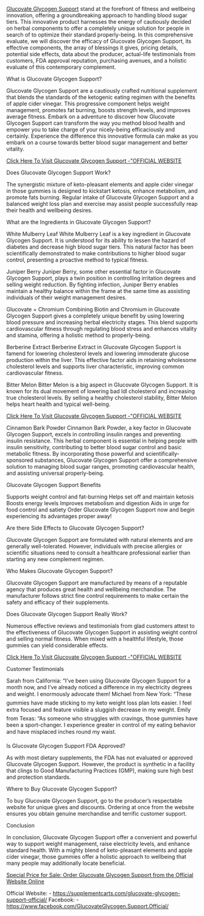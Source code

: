 [Glucovate Glycogen Support]([url](https://supplementcarts.com/glucovate-glycogen-support-official/)) stand at the forefront of fitness and wellbeing innovation, offering a groundbreaking approach to handling blood sugar tiers. This innovative product harnesses the energy of cautiously decided on herbal components to offer a completely unique solution for people in search of to optimize their standard properly-being. In this comprehensive evaluate, we will discover the efficacy of Glucovate Glycogen Support, its effective components, the array of blessings it gives, pricing details, potential side effects, data about the producer, actual-life testimonials from customers, FDA approval reputation, purchasing avenues, and a holistic evaluate of this contemporary complement.

What is Glucovate Glycogen Support?

Glucovate Glycogen Support are a cautiously crafted nutritional supplement that blends the standards of the ketogenic eating regimen with the benefits of apple cider vinegar. This progressive component helps weight management, promotes fat burning, boosts strength levels, and improves average fitness. Embark on a adventure to discover how Glucovate Glycogen Support can transform the way you method blood health and empower you to take charge of your nicely-being efficaciously and certainly. Experience the difference this innovative formula can make as you embark on a course towards better blood sugar management and better vitality.

[Click Here To Visit Glucovate Glycogen Support -"OFFICIAL WEBSITE](https://supplementcarts.com/glucovate-glycogen-support-official/)

Does Glucovate Glycogen Support Work?

The synergistic mixture of keto-pleasant elements and apple cider vinegar in those gummies is designed to kickstart ketosis, enhance metabolism, and promote fats burning. Regular intake of Glucovate Glycogen Support and a balanced weight loss plan and exercise may assist people successfully reap their health and wellbeing desires.

What are the Ingredients in Glucovate Glycogen Support?

White Mulberry Leaf
White Mulberry Leaf is a key ingredient in Glucovate Glycogen Support. It is understood for its ability to lessen the hazard of diabetes and decrease high blood sugar tiers. This natural factor has been scientifically demonstrated to make contributions to higher blood sugar control, presenting a proactive method to typical fitness.

Juniper Berry
Juniper Berry, some other essential factor in Glucovate Glycogen Support, plays a twin position in controlling irritation degrees and selling weight reduction. By fighting infection, Juniper Berry enables maintain a healthy balance within the frame at the same time as assisting individuals of their weight management desires.

Glucovate + Chromium
Combining Biotin and Chromium in Glucovate Glycogen Support gives a completely unique benefit by using lowering blood pressure and increasing herbal electricity stages. This blend supports cardiovascular fitness through regulating blood stress and enhances vitality and stamina, offering a holistic method to properly-being.

Berberine Extract
Berberine Extract in Glucovate Glycogen Support is famend for lowering cholesterol levels and lowering immoderate glucose production within the liver. This effective factor aids in retaining wholesome cholesterol levels and supports liver characteristic, improving common cardiovascular fitness.

Bitter Melon
Bitter Melon is a big aspect in Glucovate Glycogen Support. It is known for its dual movement of lowering bad ldl cholesterol and increasing true cholesterol levels. By selling a healthy cholesterol stability, Bitter Melon helps heart health and typical well-being.

[Click Here To Visit Glucovate Glycogen Support -"OFFICIAL WEBSITE](https://supplementcarts.com/glucovate-glycogen-support-official/)

Cinnamon Bark Powder
Cinnamon Bark Powder, a key factor in Glucovate Glycogen Support, excels in controlling insulin ranges and preventing insulin resistance. This herbal component is essential in helping people with insulin sensitivity, contributing to better blood sugar control and basic metabolic fitness.
By incorporating those powerful and scientifically-sponsored substances, Glucovate Glycogen Support offer a comprehensive solution to managing blood sugar ranges, promoting cardiovascular health, and assisting universal properly-being.

Glucovate Glycogen Support Benefits

Supports weight control and fat-burning
Helps set off and maintain ketosis
Boosts energy levels
Improves metabolism and digestion
Aids in urge for food control and satiety
Order Glucovate Glycogen Support now and begin experiencing its advantages proper away!

Are there Side Effects to Glucovate Glycogen Support?

Glucovate Glycogen Support are formulated with natural elements and are generally well-tolerated. However, individuals with precise allergies or scientific situations need to consult a healthcare professional earlier than starting any new complement regimen.

Who Makes Glucovate Glycogen Support?

Glucovate Glycogen Support are manufactured by means of a reputable agency that produces great health and wellbeing merchandise. The manufacturer follows strict fine control requirements to make certain the safety and efficacy of their supplements.

Does Glucovate Glycogen Support Really Work?

Numerous effective reviews and testimonials from glad customers attest to the effectiveness of Glucovate Glycogen Support in assisting weight control and selling normal fitness. When mixed with a healthful lifestyle, those gummies can yield considerable effects.

[Click Here To Visit Glucovate Glycogen Support -"OFFICIAL WEBSITE](https://supplementcarts.com/glucovate-glycogen-support-official/)

Customer Testimonials

Sarah from California: “I’ve been using Glucovate Glycogen Support for a month now, and I’ve already noticed a difference in my electricity degrees and weight. I enormously advocate them! 
Michael from New York: “These gummies have made sticking to my keto weight loss plan lots easier. I feel extra focused and feature visible a sluggish decrease in my weight. 
Emily from Texas: “As someone who struggles with cravings, those gummies have been a sport-changer. I experience greater in control of my eating behavior and have misplaced inches round my waist. 

Is Glucovate Glycogen Support FDA Approved?

As with most dietary supplements, the FDA has not evaluated or approved Glucovate Glycogen Support. However, the product is synthetic in a facility that clings to Good Manufacturing Practices (GMP), making sure high best and protection standards.

Where to Buy Glucovate Glycogen Support?

To buy Glucovate Glycogen Support, go to the producer’s respectable website for unique gives and discounts. Ordering at once from the website ensures you obtain genuine merchandise and terrific customer support.

Conclusion

In conclusion, Glucovate Glycogen Support offer a convenient and powerful way to support weight management, raise electricity levels, and enhance standard health. With a mighty blend of keto-pleasant elements and apple cider vinegar, those gummies offer a holistic approach to wellbeing that many people may additionally locate beneficial.

[Special Price for Sale: Order Glucovate Glycogen Support from the Official Website Online]()

Official Website: - https://supplementcarts.com/glucovate-glycogen-support-official/
Facebook: - https://www.facebook.com/GlucovateGlycogen.Support.Official/
